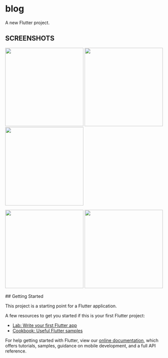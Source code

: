 # blog

A new Flutter project.

## SCREENSHOTS
<p float="left">
  <img src="https://user-images.githubusercontent.com/14147462/112322871-53a81300-8cc2-11eb-80d2-09280e369eb5.jpg" width="250" />
  <img src="https://user-images.githubusercontent.com/14147462/112322882-560a6d00-8cc2-11eb-8e99-66ab2a30fe1c.jpg" width="250" />
  <img src="https://user-images.githubusercontent.com/14147462/112322888-573b9a00-8cc2-11eb-8f98-a641c3faf8ab.jpg" width="250" />
</p>
<p float="left">
  <img src="https://user-images.githubusercontent.com/14147462/112322890-57d43080-8cc2-11eb-8f73-22777d52edb4.jpg" width="250" />
  <img src="https://user-images.githubusercontent.com/14147462/112322895-59055d80-8cc2-11eb-9254-cc4ba4cc31b1.jpg" width="250" />
</p>
## Getting Started

This project is a starting point for a Flutter application.

A few resources to get you started if this is your first Flutter project:

- [Lab: Write your first Flutter app](https://flutter.dev/docs/get-started/codelab)
- [Cookbook: Useful Flutter samples](https://flutter.dev/docs/cookbook)

For help getting started with Flutter, view our
[online documentation](https://flutter.dev/docs), which offers tutorials,
samples, guidance on mobile development, and a full API reference.

